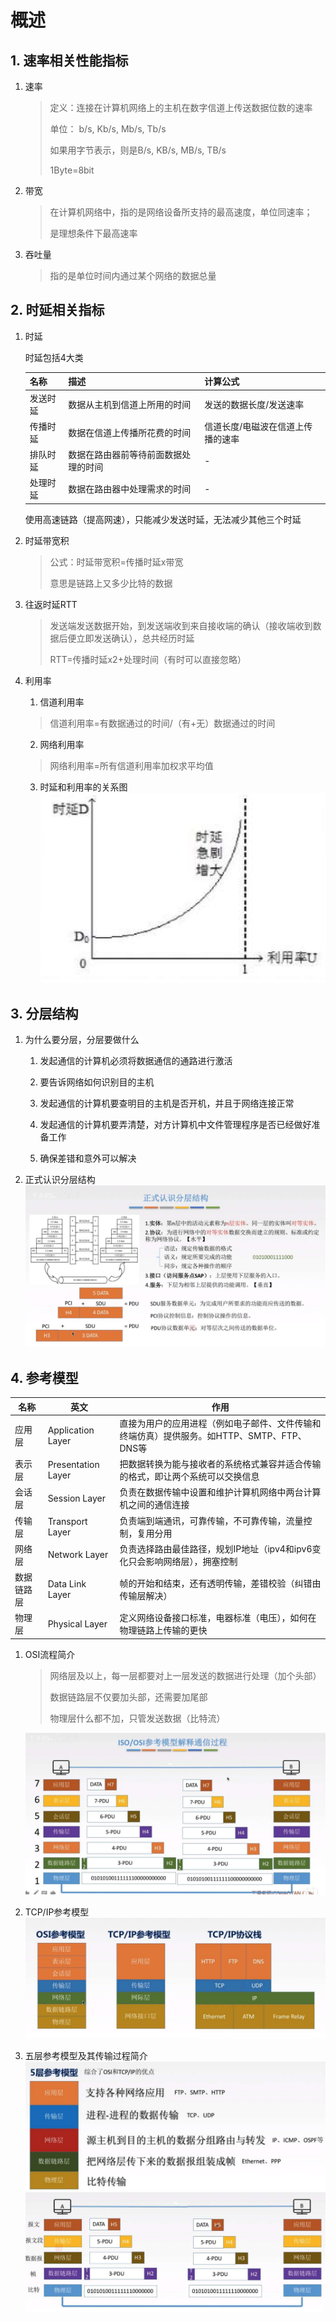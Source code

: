 # 概述

## 1. 速率相关性能指标

1. 速率

   > 定义：连接在计算机网络上的主机在数字信道上传送数据位数的速率
   > 
   > 单位： b/s, Kb/s, Mb/s, Tb/s
   > 
   > 如果用字节表示，则是B/s, KB/s, MB/s, TB/s
   > 
   > 1Byte=8bit

2. 带宽

   > 在计算机网络中，指的是网络设备所支持的最高速度，单位同速率；
   > 
   > 是理想条件下最高速率

1. 吞吐量

   > 指的是单位时间内通过某个网络的数据总量

## 2. 时延相关指标

1. 时延
   
   时延包括4大类
   
   | 名称   | 描述                 | 计算公式              |
   | ---- | ------------------ | ----------------- |
   | 发送时延 | 数据从主机到信道上所用的时间     | 发送的数据长度/发送速率      |
   | 传播时延 | 数据在信道上传播所花费的时间     | 信道长度/电磁波在信道上传播的速率 |
   | 排队时延 | 数据在路由器前等待前面数据处理的时间 | -                 |
   | 处理时延 | 数据在路由器中处理需求的时间     | -                 |
   
   使用高速链路（提高网速），只能减少发送时延，无法减少其他三个时延

2. 时延带宽积

   > 公式：时延带宽积=传播时延x带宽
   > 
   > 意思是链路上又多少比特的数据

3. 往返时延RTT

   > 发送端发送数据开始，到发送端收到来自接收端的确认（接收端收到数据后便立即发送确认），总共经历时延
   > 
   > RTT=传播时延x2+处理时间（有时可以直接忽略）

4. 利用率
   
   1. 信道利用率
   
   > 信道利用率=有数据通过的时间/（有+无）数据通过的时间
   
   2. 网络利用率
   
   > 网络利用率=所有信道利用率加权求平均值
   
   3. 时延和利用率的关系图
      ![利用率时延关系](./assets/利用率时延关系.png)


## 3. 分层结构

1. 为什么要分层，分层要做什么
   
   1. 发起通信的计算机必须将数据通信的通路进行激活
   
   2. 要告诉网络如何识别目的主机
   
   3. 发起通信的计算机要查明目的主机是否开机，并且于网络连接正常
   
   4. 发起通信的计算机要弄清楚，对方计算机中文件管理程序是否已经做好准备工作
   
   5. 确保差错和意外可以解决

2. 正式认识分层结构
   ![正式认识分层结构](./assets/正式认识分层结构.png)

## 4. 参考模型

| 名称    | 英文                 | 作用                                                   |
| ----- | ------------------ | ---------------------------------------------------- |
| 应用层   | Application Layer  | 直接为用户的应用进程（例如电子邮件、文件传输和终端仿真）提供服务。如HTTP、SMTP、FTP、DNS等 |
| 表示层   | Presentation Layer | 把数据转换为能与接收者的系统格式兼容并适合传输的格式，即让两个系统可以交换信息              |
| 会话层   | Session Layer      | 负责在数据传输中设置和维护计算机网络中两台计算机之间的通信连接                      |
| 传输层   | Transport Layer    | 负责端到端通讯，可靠传输，不可靠传输，流量控制，复用分用                         |
| 网络层   | Network Layer      | 负责选择路由最佳路径，规划IP地址（ipv4和ipv6变化只会影响网络层），拥塞控制           |
| 数据链路层 | Data Link Layer    | 帧的开始和结束，还有透明传输，差错校验（纠错由传输层解决）                        |
| 物理层   | Physical Layer     | 定义网络设备接口标准，电器标准（电压），如何在物理链路上传输的更快                    |

1. OSI流程简介

   > 网络层及以上，每一层都要对上一层发送的数据进行处理（加个头部）
   > 
   > 数据链路层不仅要加头部，还需要加尾部
   > 
   > 物理层什么都不加，只管发送数据（比特流）

   ![参考模型解释通信过程](./assets/参考模型解释通信过程.png)

2. TCP/IP参考模型
   ![tcp/ip参考模型](./assets/参考模型.png)

3. 五层参考模型及其传输过程简介
   ![五层参考模型](./assets/五层参考模型.png)
   ![传输过程](./assets/传输过程.png)



